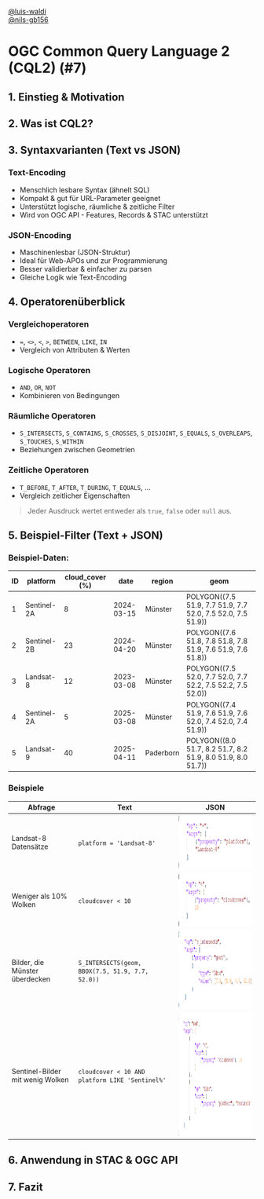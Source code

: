 [@luis-waldi](https://github.com/luis-waldi)  
[@nils-gb156](https://github.com/nils-gb156)  

# OGC Common Query Language 2 (CQL2) (#7)

## 1. Einstieg & Motivation

## 2. Was ist CQL2?

## 3. Syntaxvarianten (Text vs JSON)

### Text-Encoding

- Menschlich lesbare Syntax (ähnelt SQL)
- Kompakt & gut für URL-Parameter geeignet
- Unterstützt logische, räumliche & zeitliche Filter
- Wird von OGC API - Features, Records & STAC unterstützt

### JSON-Encoding

- Maschinenlesbar (JSON-Struktur)
- Ideal für Web-APOs und zur Programmierung
- Besser validierbar & einfacher zu parsen
- Gleiche Logik wie Text-Encoding

## 4. Operatorenüberblick

### Vergleichoperatoren

- `=`, `<>`, `<`, `>`, `BETWEEN`, `LIKE`, `IN`
- Vergleich von Attributen & Werten

### Logische Operatoren

- `AND`, `OR`, `NOT`
- Kombinieren von Bedingungen

### Räumliche Operatoren

- `S_INTERSECTS`, `S_CONTAINS`, `S_CROSSES`, `S_DISJOINT`, `S_EQUALS`, `S_OVERLEAPS`, `S_TOUCHES`, `S_WITHIN`
- Beziehungen zwischen Geometrien

### Zeitliche Operatoren

- `T_BEFORE`, `T_AFTER`, `T_DURING`, `T_EQUALS`, …
- Vergleich zeitlicher Eigenschaften

>Jeder Ausdruck wertet entweder als `true`, `false` oder `null` aus.

## 5. Beispiel-Filter (Text + JSON)

### Beispiel-Daten:

| ID | platform    | cloud_cover (%) | date       | region    | geom |
|----|-------------|-----------------|------------|-----------|------|
| 1  | Sentinel-2A | 8               | 2024-03-15 | Münster   | POLYGON((7.5 51.9, 7.7 51.9, 7.7 52.0, 7.5 52.0, 7.5 51.9)) |
| 2  | Sentinel-2B | 23              | 2024-04-20 | Münster   | POLYGON((7.6 51.8, 7.8 51.8, 7.8 51.9, 7.6 51.9, 7.6 51.8)) |
| 3  | Landsat-8   | 12              | 2023-03-08 | Münster   | POLYGON((7.5 52.0, 7.7 52.0, 7.7 52.2, 7.5 52.2, 7.5 52.0)) |
| 4  | Sentinel-2A | 5               | 2025-03-08 | Münster   | POLYGON((7.4 51.9, 7.6 51.9, 7.6 52.0, 7.4 52.0, 7.4 51.9)) |
| 5  | Landsat-9   | 40              | 2025-04-11 | Paderborn | POLYGON((8.0 51.7, 8.2 51.7, 8.2 51.9, 8.0 51.9, 8.0 51.7)) |

### Beispiele

| Abfrage | Text | JSON |
|---|------|------|
| Landsat-8 Datensätze | `platform = 'Landsat-8'` | <img src="img/example1.png" alt="Beispiel1" height="110"> |
| Weniger als 10% Wolken | `cloudcover < 10` | <img src="img/example2.png" alt="Beispiel2" height="110"> |
| Bilder, die Münster überdecken | `S_INTERSECTS(geom, BBOX(7.5, 51.9, 7.7, 52.0))` | <img src="img/example3.png" alt="Beispiel3" height="160"> |
| Sentinel-Bilder mit wenig Wolken | `cloudcover < 10 AND platform LIKE 'Sentinel%'` | <img src="img/example4.png" alt="Beispiel4" height="250"> |

## 6. Anwendung in STAC & OGC API

## 7. Fazit